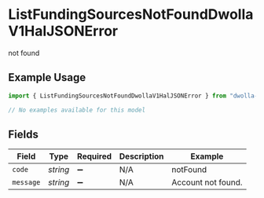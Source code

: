 # ListFundingSourcesNotFoundDwollaV1HalJSONError

not found

## Example Usage

```typescript
import { ListFundingSourcesNotFoundDwollaV1HalJSONError } from "dwolla-typescript/models/errors";

// No examples available for this model
```

## Fields

| Field              | Type               | Required           | Description        | Example            |
| ------------------ | ------------------ | ------------------ | ------------------ | ------------------ |
| `code`             | *string*           | :heavy_minus_sign: | N/A                | notFound           |
| `message`          | *string*           | :heavy_minus_sign: | N/A                | Account not found. |